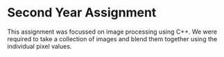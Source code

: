 # Second Year Assignment

This assignment was focussed on image processing using C++. We were required to take a collection of images and blend them together using the individual pixel values.
